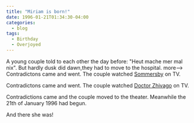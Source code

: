 ```yaml
---
title: "Miriam is born!"
date: 1996-01-21T01:34:30-04:00
categories:
  - blog
tags:
  - Birthday
  - Overjoyed
---
```


A young couple told to each other the day before: "Heut mache mer mal nix". But hardly dusk did dawn,they had to move to the hospital.
more-->
Contradictons came and went. The couple watched [Sommersby][sommersby] on TV.

Contradictons came and went. The couple watched [Doctor Zhivago][zhivago] on TV.

Contradictions came and the couple moved to the theater. Meanwhile the 21th of January 1996 had begun.

And there she was!


[sommersby]: https://en.wikipedia.org/wiki/Sommersby
[zhivago]: https://en.wikipedia.org/wiki/Doctor_Zhivago_(film)
